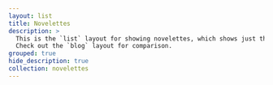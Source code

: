 ```yaml
---
layout: list
title: Novelettes
description: >
  This is the `list` layout for showing novelettes, which shows just the title and groups them by year of publication.
  Check out the `blog` layout for comparison.
grouped: true
hide_description: true
collection: novelettes
---
```

